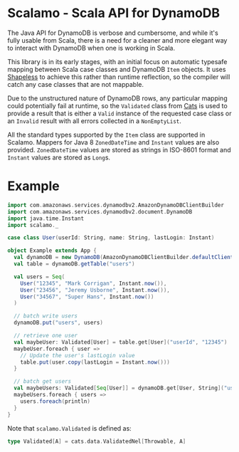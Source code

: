 # Scalamo - Scala API for DynamoDB

The Java API for DynamoDB is verbose and cumbersome, and while it's fully
usable from Scala, there is a need for a cleaner and more elegant way
to interact with DynamoDB when one is working in Scala.

This library is in its early stages, with an initial focus on automatic
typesafe mapping between Scala case classes and DynamoDB `Item` objects.
It uses [Shapeless](https://github.com/milessabin/shapeless) to achieve 
this rather than runtime reflection, so the compiler will catch any case
classes that are not mappable.

Due to the unstructured nature of DynamoDB rows, any particular mapping
could potentially fail at runtime, so the `Validated` class from 
[Cats](http://typelevel.org/cats/) is used to provide a result that is 
either a `Valid` instance of the requested case class or an `Invalid` 
result with all errors collected in a `NonEmptyList`.

All the standard types supported by the `Item` class are supported in
Scalamo. Mappers for Java 8 `ZonedDateTime` and `Instant` values are
also provided. `ZonedDateTime` values are stored as strings in ISO-8601
format and `Instant` values are stored as `Long`s.

# Example

```scala
import com.amazonaws.services.dynamodbv2.AmazonDynamoDBClientBuilder
import com.amazonaws.services.dynamodbv2.document.DynamoDB
import java.time.Instant
import scalamo._

case class User(userId: String, name: String, lastLogin: Instant)

object Example extends App {
  val dynamoDB = new DynamoDB(AmazonDynamoDBClientBuilder.defaultClient())
  val table = dynamoDB.getTable("users")

  val users = Seq(
    User("12345", "Mark Corrigan", Instant.now()),
    User("23456", "Jeremy Usborne", Instant.now()),
    User("34567", "Super Hans", Instant.now())
  )

  // batch write users
  dynamoDB.put("users", users)

  // retrieve one user
  val maybeUser: Validated[User] = table.get[User]("userId", "12345")
  maybeUser.foreach { user =>
    // Update the user's lastLogin value
    table.put(user.copy(lastLogin = Instant.now()))
  }

  // batch get users
  val maybeUsers: Validated[Seq[User]] = dynamoDB.get[User, String]("users", "userId", "23456", "34567")
  maybeUsers.foreach { users =>
    users.foreach(println)
  }
}
```

Note that `scalamo.Validated` is defined as:
```scala
type Validated[A] = cats.data.ValidatedNel[Throwable, A]
```
